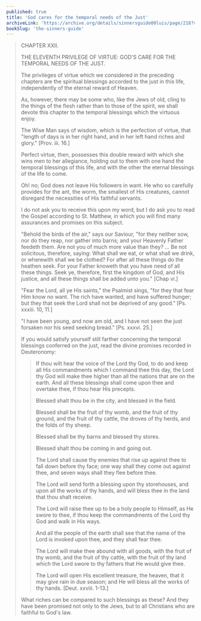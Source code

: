 ```yaml
---
published: true
title: 'God cares for the temporal needs of the Just'
archiveLink: 'https://archive.org/details/sinnersguide00luis/page/218?view=theater'
bookSlug: 'the-sinners-guide'
---
```


> CHAPTER XXII.
>
> THE ELEVENTH PRIVILEGE OF VIRTUE: GOD'S CARE FOR THE TEMPORAL NEEDS OF THE JUST.
>
> The privileges of virtue which we considered in the preceding chapters are the spiritual blessings accorded to the just in this life, independently of the eternal reward of Heaven.
>
> As, however, there may be some who, like the Jews of old, cling to the things of the flesh rather than to those of the spirit, we shall devote this chapter to the temporal blessings which the virtuous enjoy.
>
> The Wise Man says of wisdom, which is the perfection of virtue, that "length of days is in her right hand, and in her left hand riches and glory." [Prov. iii. 16.]
>
> Perfect virtue, then, possesses this double reward with which she wins men to her allegiance, holding out to them with one hand the temporal blessings of this life, and with the other the eternal blessings of the life to come.
>
> Oh! no; God does not leave His followers in want. He who so carefully provides for the ant, the worm, the smallest of His creatures, cannot disregard the necessities of His faithful servants.
>
> I do not ask you to receive this upon my word, but I do ask you to read the Gospel according to St. Matthew, in which you will find many assurances and promises on this subject.
>
> "Behold the birds of the air," says our Saviour, "for they neither sow, nor do they reap, nor gather into barns; and your Heavenly Father feedeth them. Are not you of much more value than they? ... Be not solicitous, therefore, saying: What shall we eat, or what shall we drink, or wherewith shall we be clothed? For after all these things do the heathen seek. For your Father knoweth that you have need of all these things. Seek ye, therefore, first the kingdom of God, and His justice, and all these things shall be added unto you." [Chap vi.]
>
> "Fear the Lord, all ye His saints," the Psalmist sings, "for they that fear Him know no want. The rich have wanted, and have suffered hunger; but they that seek the Lord shall not be deprived of any good." [Ps. xxxiii. 10, 11.]
>
> "I have been young, and now am old, and I have not seen the just forsaken nor his seed seeking bread." [Ps. xxxvi. 25.]
>
> If you would satisfy yourself still farther concerning the temporal blessings conferred on the just, read the divine promises recorded in Deuteronomy:
>
>> If thou wilt hear the voice of the Lord thy God, to do and keep all His commandments which I command thee this day, the Lord thy God will make thee higher than all the nations that are on the earth. And all these blessings shall come upon thee and overtake thee, if thou hear His precepts.
>>
>> Blessed shalt thou be in the city, and blessed in the field.
>>
>> Blessed shall be the fruit of thy womb, and the fruit of thy ground, and the fruit of thy cattle, the droves of thy herds, and the folds of thy sheep.
>>
>> Blessed shall be thy barns and blessed thy stores.
>>
>> Blessed shalt thou be coming in and going out.
>>
>> The Lord shall cause thy enemies that rise up against thee to fall down before thy face; one way shall they come out against thee, and seven ways shall they flee before thee.
>>
>> The Lord will send forth a blessing upon thy storehouses, and upon all the works of thy hands, and will bless thee in the land that thou shalt receive.
>>
>> The Lord will raise thee up to be a holy people to Himself, as He swore to thee, if thou keep the commandments of the Lord thy God and walk in His ways.
>>
>> And all the people of the earth shall see that the name of the Lord is invoked upon thee, and they shall fear thee.
>>
>> The Lord will make thee abound with all goods, with the fruit of thy womb, and the fruit of thy cattle, with the fruit of thy land which the Lord swore to thy fathers that He would give thee.
>>
>> The Lord will open His excellent treasure, the heaven, that it may give rain in due season; and He will bless all the works of thy hands. [Deut. xxviii. 1-13.]
>
> What riches can be compared to such blessings as these? And they have been promised not only to the Jews, but to all Christians who are faithful to God's law.